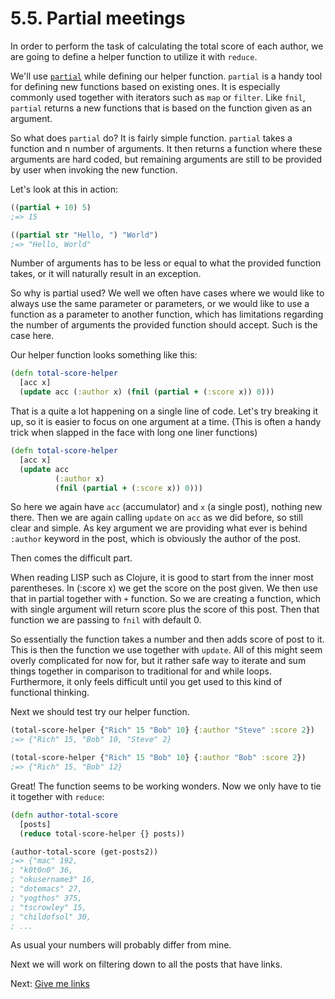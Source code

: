 # 5.5. Partial meetings

In order to perform the task of calculating the total score of each author,
we are going to define a helper function to utilize it with `reduce`.

We'll use [`partial`](https://clojuredocs.org/clojure.core/partial) while defining our helper function.
`partial` is a handy tool for defining new functions based on existing ones.
It is especially commonly used together with iterators such as `map` or `filter`.
Like `fnil`,
`partial` returns a new functions that is based on the function given as an argument.

So what does `partial` do?
It is fairly simple function.
`partial` takes a function and n number of arguments.
It then returns a function where these arguments are hard coded,
but remaining arguments are still to be provided by user when invoking the new function.

Let's look at this in action:

```clojure
((partial + 10) 5)
;=> 15

((partial str "Hello, ") "World")
;=> "Hello, World"
```

Number of arguments has to be less or equal to what the provided function takes,
or it will naturally result in an exception.

So why is partial used?
We well we often have cases where we would like to always use the same parameter or parameters,
or we would like to use a function as a parameter to another function,
which has limitations regarding the number of arguments the provided function should accept.
Such is the case here.

Our helper function looks something like this:

```clojure
(defn total-score-helper
  [acc x]
  (update acc (:author x) (fnil (partial + (:score x)) 0)))
```

That is a quite a lot happening on a single line of code.
Let's try breaking it up,
so it is easier to focus on one argument at a time.
(This is often a handy trick when slapped in the face with long one liner functions)

```clojure
(defn total-score-helper
  [acc x]
  (update acc
          (:author x)
          (fnil (partial + (:score x)) 0)))
```

So here we again have `acc` (accumulator) and `x` (a single post),
nothing new there.
Then we are again calling `update` on `acc` as we did before,
so still clear and simple.
As key argument we are providing what ever is behind `:author` keyword in the post,
which is obviously the author of the post.

Then comes the difficult part.

When reading LISP such as Clojure,
it is good to start from the inner most parentheses.
In (:score x) we get the score on the post given.
We then use that in partial together with `+` function.
So we are creating a function,
which with single argument will return score plus the score of this post.
Then that function we are passing to `fnil` with default 0.

So essentially the function takes a number and then adds score of post to it.
This is then the function we use together with `update`.
All of this might seem overly complicated for now for,
but it rather safe way to iterate and sum things together in comparison to traditional for and while loops.
Furthermore,
it only feels difficult until you get used to this kind of functional thinking.

Next we should test try our helper function.

```clojure
(total-score-helper {"Rich" 15 "Bob" 10} {:author "Steve" :score 2})
;=> {"Rich" 15, "Bob" 10, "Steve" 2}

(total-score-helper {"Rich" 15 "Bob" 10} {:author "Bob" :score 2})
;=> {"Rich" 15, "Bob" 12}
```

Great! The function seems to be working wonders.
Now we only have to tie it together with `reduce`:

```clojure
(defn author-total-score
  [posts]
  (reduce total-score-helper {} posts))

(author-total-score (get-posts2))
;=> {"mac" 192,
; "k0t0n0" 36,
; "okusername3" 16,
; "dotemacs" 27,
; "yogthos" 375,
; "tscrowley" 15,
; "childofsol" 30,
; ...
```

As usual your numbers will probably differ from mine.

Next we will work on filtering down to all the posts that have links.

Next: [Give me links](6-give-me-links.md)
